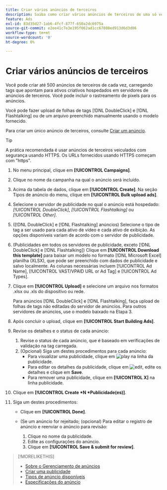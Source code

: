 ```yaml
---
title: Criar vários anúncios de terceiros
description: Saiba como criar vários anúncios de terceiros de uma só vez.
feature: Ads
exl-id: 83d35d27-1ab6-4fcf-877f-650a2dc6975a
source-git-commit: e2ee41c7e3e195f062ad1cc67080ed913d6d3d06
workflow-type: tm+mt
source-wordcount: '0'
ht-degree: 0%

---
```


# Criar vários anúncios de terceiros

Você pode criar até 500 anúncios de terceiros de cada vez, carregando tags que apontam para ativos criativos hospedados em servidores de anúncios de terceiros. Você pode incluir o rastreamento de pixels para os anúncios.<!-- The bulksheet template for other ad servers says you can include 200. Which is it: 200 or 500? -->

Você pode fazer upload de folhas de tags [!DNL DoubleClick] e [!DNL Flashtalking] ou de um arquivo preenchido manualmente usando o modelo fornecido.

Para criar um único anúncio de terceiros, consulte [Criar um anúncio](ad-create.md).

>[!TIP]
>
> A prática recomendada é usar anúncios de terceiros veiculados com segurança usando HTTPS. Os URLs fornecidos usando HTTPS começam com &quot;https&quot;.

1. No menu principal, clique em **[!UICONTROL Campaigns]**.

1. Clique no nome da campanha na qual o anúncio será incluído.

1. Acima da tabela de dados, clique em **[!UICONTROL Create]**. Na seção Tipos de anúncio do menu, clique em **[!UICONTROL Bulk upload ads]**.

1. Selecione o servidor de publicidade no qual o anúncio está hospedado: *[!UICONTROL DoubleClick]*, *[!UICONTROL Flashtalking]* ou *[!UICONTROL Other]*.

1. ([!DNL DoubleClick] e [!DNL Flashtalking] anúncios) Selecione o tipo de tag a ser usado para cada ativo de vídeo e cada ativo de exibição. As opções disponíveis variam de acordo com o servidor de publicidade.

1. (Publicidades em todos os servidores de publicidade, exceto [!DNL DoubleClick] e [!DNL Flashtalking]) Clique em **[!UICONTROL Download this template]** para baixar um modelo no formato [!DNL Microsoft Excel] planilha (XLSX), que pode ser preenchido com dados de publicidade e salvo localmente. As colunas necessárias incluem [!UICONTROL Ad Name], [!UICONTROL VAST/VPAID URL or Ad Tag] e [!UICONTROL Ad Types].

1. Clique em **[!UICONTROL Upload]** e selecione um arquivo nos formatos .xlsx ou .xls do dispositivo ou rede.

   Para anúncios [!DNL DoubleClick] e [!DNL Flashtalking], faça upload de folhas de tags não editadas do servidor de anúncios. Para outros servidores de anúncios, use o modelo baixado na Etapa 3.

1. Após concluir o upload, clique em **[!UICONTROL Start Building Ads]**.

1. Revise os detalhes e o status de cada anúncio:

   1. Revise o status de cada anúncio, que é baseado em verificações de validação na tag carregada.
   1. (Opcional) Siga um destes procedimentos para cada anúncio:
      * Para visualizar uma publicidade, clique em ![play](/help/dsp/assets/play.png) na linha da publicidade.
      * Para editar os detalhes da publicidade, clique em ![edit](/help/dsp/assets/edit.png), edite os detalhes e clique em **Save**.
      * Para remover uma publicidade, clique em **[!UICONTROL X]** na linha publicidade.

1. Clique em **[!UICONTROL Create *N *Publicidade(es)]**.

1. Siga um destes procedimentos:

   * Clique em **[!UICONTROL Done]**.

   * (Se um anúncio for rejeitado; (opcional) Para editar o registro de anúncio e reenviar o anúncio para revisão:
      1. Clique no nome da publicidade.
      1. Edite as configurações do anúncio.
      1. Clique em **[!UICONTROL Save & submit for review]**.

>[!MORELIKETHIS]
>
>* [Sobre o Gerenciamento de anúncios](ad-about.md)
>* [Criar uma publicidade](ad-create.md)
>* [Tipos de anúncio disponíveis](ad-types.md)
>* [Especificações do anúncio](/help/dsp/assets/ad-specs.pdf)

